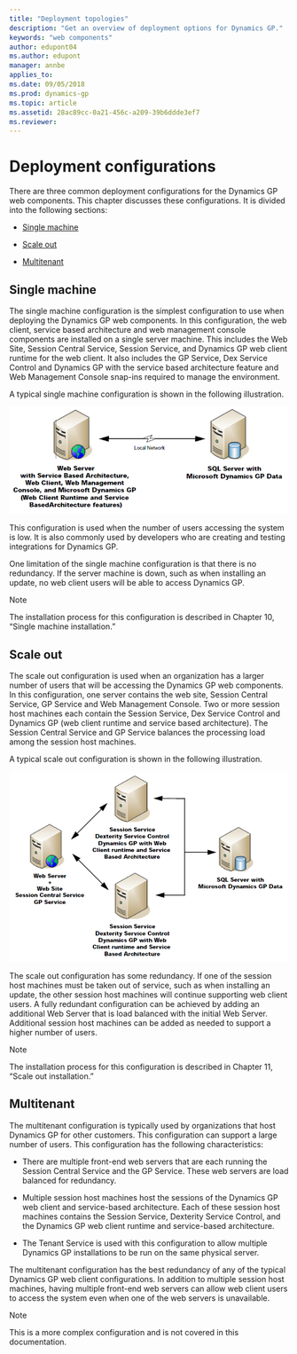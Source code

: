 ```yaml
---
title: "Deployment topologies"
description: "Get an overview of deployment options for Dynamics GP."
keywords: "web components"
author: edupont04
ms.author: edupont
manager: annbe
applies_to: 
ms.date: 09/05/2018
ms.prod: dynamics-gp
ms.topic: article
ms.assetid: 28ac89cc-0a21-456c-a209-39b6ddde3ef7
ms.reviewer: 
---
```

<span id="_Toc498953274" class="anchor"></span>

# Deployment configurations

There are three common deployment configurations for the Dynamics GP web components. This chapter discusses these configurations. It is divided into the following sections:

-   [Single machine](#single-machine)  

-   [Scale out](#scale-out)  

-   [Multitenant](#multitenant)  

## Single machine

The single machine configuration is the simplest configuration to use when deploying the Dynamics GP web components. In this configuration, the web client, service based architecture and web management console components are installed on a single server machine. This includes the Web Site, Session Central Service, Session Service, and Dynamics GP web client runtime for the web client. It also includes the GP Service, Dex Service Control and Dynamics GP with the service based architecture feature and Web Management Console snap-ins required to manage the environment.

A typical single machine configuration is shown in the following illustration.

![deployment topology for deploying to a single computer.](media/deploy-web-single-machine.png "Deployment")  

This configuration is used when the number of users accessing the system is low. It is also commonly used by developers who are creating and testing integrations for Dynamics GP.

One limitation of the single machine configuration is that there is no redundancy. If the server machine is down, such as when installing an update, no web client users will be able to access Dynamics GP.

> [!NOTE]
> The installation process for this configuration is described in Chapter 10, “Single machine installation.”  

## Scale out

The scale out configuration is used when an organization has a larger number of users that will be accessing the Dynamics GP web components. In this configuration, one server contains the web site, Session Central Service, GP Service and Web Management Console. Two or more session host machines each contain the Session Service, Dex Service Control and Dynamics GP (web client runtime and service based architecture). The Session Central Service and GP Service balances the processing load among the session host machines.

A typical scale out configuration is shown in the following illustration.

![deployment topology for deploying to multiple computers.](media/deploy-web-scale-out.png "Deployment")  

The scale out configuration has some redundancy. If one of the session host machines must be taken out of service, such as when installing an update, the other session host machines will continue supporting web client users. A fully redundant configuration can be achieved by adding an additional Web Server that is load balanced with the initial Web Server. Additional session host machines can be added as needed to support a higher number of users.

> [!NOTE]
> The installation process for this configuration is described in Chapter 11, “Scale out installation.”  

## Multitenant

The multitenant configuration is typically used by organizations that host Dynamics GP for other customers. This configuration can support a large number of users. This configuration has the following characteristics:

-   There are multiple front-end web servers that are each running the Session Central Service and the GP Service. These web servers are load balanced for redundancy.

-   Multiple session host machines host the sessions of the Dynamics GP web client and service-based architecture. Each of these session host machines contains the Session Service, Dexterity Service Control, and the Dynamics GP web client runtime and service-based architecture.

-   The Tenant Service is used with this configuration to allow multiple Dynamics GP installations to be run on the same physical server.

The multitenant configuration has the best redundancy of any of the typical Dynamics GP web client configurations. In addition to multiple session host machines, having multiple front-end web servers can allow web client users to access the system even when one of the web servers is unavailable.

> [!NOTE]
> This is a more complex configuration and is not covered in this documentation.  
